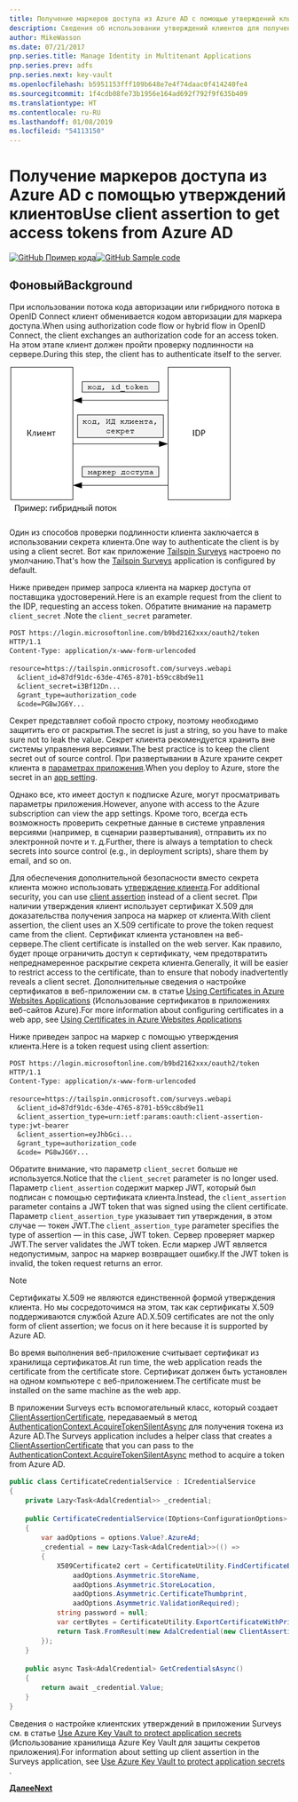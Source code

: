 ```yaml
---
title: Получение маркеров доступа из Azure AD с помощью утверждений клиентов
description: Сведения об использовании утверждений клиентов для получения маркеров доступа из Azure AD.
author: MikeWasson
ms.date: 07/21/2017
pnp.series.title: Manage Identity in Multitenant Applications
pnp.series.prev: adfs
pnp.series.next: key-vault
ms.openlocfilehash: b5951153fff109b648e7e4f74daac0f414240fe4
ms.sourcegitcommit: 1f4cdb08fe73b1956e164ad692f792f9f635b409
ms.translationtype: HT
ms.contentlocale: ru-RU
ms.lasthandoff: 01/08/2019
ms.locfileid: "54113150"
---
```

# <a name="use-client-assertion-to-get-access-tokens-from-azure-ad"></a><span data-ttu-id="bceb4-103">Получение маркеров доступа из Azure AD с помощью утверждений клиентов</span><span class="sxs-lookup"><span data-stu-id="bceb4-103">Use client assertion to get access tokens from Azure AD</span></span>

<span data-ttu-id="bceb4-104">[![GitHub](../_images/github.png) Пример кода][sample application]</span><span class="sxs-lookup"><span data-stu-id="bceb4-104">[![GitHub](../_images/github.png) Sample code][sample application]</span></span>

## <a name="background"></a><span data-ttu-id="bceb4-105">Фоновый</span><span class="sxs-lookup"><span data-stu-id="bceb4-105">Background</span></span>

<span data-ttu-id="bceb4-106">При использовании потока кода авторизации или гибридного потока в OpenID Connect клиент обменивается кодом авторизации для маркера доступа.</span><span class="sxs-lookup"><span data-stu-id="bceb4-106">When using authorization code flow or hybrid flow in OpenID Connect, the client exchanges an authorization code for an access token.</span></span> <span data-ttu-id="bceb4-107">На этом этапе клиент должен пройти проверку подлинности на сервере.</span><span class="sxs-lookup"><span data-stu-id="bceb4-107">During this step, the client has to authenticate itself to the server.</span></span>

![Секрет клиента](./images/client-secret.png)

<span data-ttu-id="bceb4-109">Один из способов проверки подлинности клиента заключается в использовании секрета клиента.</span><span class="sxs-lookup"><span data-stu-id="bceb4-109">One way to authenticate the client is by using a client secret.</span></span> <span data-ttu-id="bceb4-110">Вот как приложение [Tailspin Surveys][Surveys] настроено по умолчанию.</span><span class="sxs-lookup"><span data-stu-id="bceb4-110">That's how the [Tailspin Surveys][Surveys] application is configured by default.</span></span>

<span data-ttu-id="bceb4-111">Ниже приведен пример запроса клиента на маркер доступа от поставщика удостоверений.</span><span class="sxs-lookup"><span data-stu-id="bceb4-111">Here is an example request from the client to the IDP, requesting an access token.</span></span> <span data-ttu-id="bceb4-112">Обратите внимание на параметр `client_secret` .</span><span class="sxs-lookup"><span data-stu-id="bceb4-112">Note the `client_secret` parameter.</span></span>

```http
POST https://login.microsoftonline.com/b9bd2162xxx/oauth2/token HTTP/1.1
Content-Type: application/x-www-form-urlencoded

resource=https://tailspin.onmicrosoft.com/surveys.webapi
  &client_id=87df91dc-63de-4765-8701-b59cc8bd9e11
  &client_secret=i3Bf12Dn...
  &grant_type=authorization_code
  &code=PG8wJG6Y...
```

<span data-ttu-id="bceb4-113">Секрет представляет собой просто строку, поэтому необходимо защитить его от раскрытия.</span><span class="sxs-lookup"><span data-stu-id="bceb4-113">The secret is just a string, so you have to make sure not to leak the value.</span></span> <span data-ttu-id="bceb4-114">Секрет клиента рекомендуется хранить вне системы управления версиями.</span><span class="sxs-lookup"><span data-stu-id="bceb4-114">The best practice is to keep the client secret out of source control.</span></span> <span data-ttu-id="bceb4-115">При развертывании в Azure храните секрет клиента в [параметрах приложения][configure-web-app].</span><span class="sxs-lookup"><span data-stu-id="bceb4-115">When you deploy to Azure, store the secret in an [app setting][configure-web-app].</span></span>

<span data-ttu-id="bceb4-116">Однако все, кто имеет доступ к подписке Azure, могут просматривать параметры приложения.</span><span class="sxs-lookup"><span data-stu-id="bceb4-116">However, anyone with access to the Azure subscription can view the app settings.</span></span> <span data-ttu-id="bceb4-117">Кроме того, всегда есть возможность проверить секретные данные в системе управления версиями (например, в сценарии развертывания), отправить их по электронной почте и т. д.</span><span class="sxs-lookup"><span data-stu-id="bceb4-117">Further, there is always a temptation to check secrets into source control (e.g., in deployment scripts), share them by email, and so on.</span></span>

<span data-ttu-id="bceb4-118">Для обеспечения дополнительной безопасности вместо секрета клиента можно использовать [утверждение клиента].</span><span class="sxs-lookup"><span data-stu-id="bceb4-118">For additional security, you can use [client assertion] instead of a client secret.</span></span> <span data-ttu-id="bceb4-119">При наличии утверждения клиент использует сертификат X.509 для доказательства получения запроса на маркер от клиента.</span><span class="sxs-lookup"><span data-stu-id="bceb4-119">With client assertion, the client uses an X.509 certificate to prove the token request came from the client.</span></span> <span data-ttu-id="bceb4-120">Сертификат клиента установлен на веб-сервере.</span><span class="sxs-lookup"><span data-stu-id="bceb4-120">The client certificate is installed on the web server.</span></span> <span data-ttu-id="bceb4-121">Как правило, будет проще ограничить доступ к сертификату, чем предотвратить непреднамеренное раскрытие секрета клиента.</span><span class="sxs-lookup"><span data-stu-id="bceb4-121">Generally, it will be easier to restrict access to the certificate, than to ensure that nobody inadvertently reveals a client secret.</span></span> <span data-ttu-id="bceb4-122">Дополнительные сведения о настройке сертификатов в веб-приложении см. в статье [Using Certificates in Azure Websites Applications][using-certs-in-websites] (Использование сертификатов в приложениях веб-сайтов Azure).</span><span class="sxs-lookup"><span data-stu-id="bceb4-122">For more information about configuring certificates in a web app, see [Using Certificates in Azure Websites Applications][using-certs-in-websites]</span></span>

<span data-ttu-id="bceb4-123">Ниже приведен запрос на маркер с помощью утверждения клиента.</span><span class="sxs-lookup"><span data-stu-id="bceb4-123">Here is a token request using client assertion:</span></span>

```http
POST https://login.microsoftonline.com/b9bd2162xxx/oauth2/token HTTP/1.1
Content-Type: application/x-www-form-urlencoded

resource=https://tailspin.onmicrosoft.com/surveys.webapi
  &client_id=87df91dc-63de-4765-8701-b59cc8bd9e11
  &client_assertion_type=urn:ietf:params:oauth:client-assertion-type:jwt-bearer
  &client_assertion=eyJhbGci...
  &grant_type=authorization_code
  &code= PG8wJG6Y...
```

<span data-ttu-id="bceb4-124">Обратите внимание, что параметр `client_secret` больше не используется.</span><span class="sxs-lookup"><span data-stu-id="bceb4-124">Notice that the `client_secret` parameter is no longer used.</span></span> <span data-ttu-id="bceb4-125">Параметр `client_assertion` содержит маркер JWT, который был подписан с помощью сертификата клиента.</span><span class="sxs-lookup"><span data-stu-id="bceb4-125">Instead, the `client_assertion` parameter contains a JWT token that was signed using the client certificate.</span></span> <span data-ttu-id="bceb4-126">Параметр `client_assertion_type` указывает тип утверждения, в этом случае &mdash; токен JWT.</span><span class="sxs-lookup"><span data-stu-id="bceb4-126">The `client_assertion_type` parameter specifies the type of assertion &mdash; in this case, JWT token.</span></span> <span data-ttu-id="bceb4-127">Сервер проверяет маркер JWT.</span><span class="sxs-lookup"><span data-stu-id="bceb4-127">The server validates the JWT token.</span></span> <span data-ttu-id="bceb4-128">Если маркер JWT является недопустимым, запрос на маркер возвращает ошибку.</span><span class="sxs-lookup"><span data-stu-id="bceb4-128">If the JWT token is invalid, the token request returns an error.</span></span>

> [!NOTE]
> <span data-ttu-id="bceb4-129">Сертификаты X.509 не являются единственной формой утверждения клиента. Но мы сосредоточимся на этом, так как сертификаты X.509 поддерживаются службой Azure AD.</span><span class="sxs-lookup"><span data-stu-id="bceb4-129">X.509 certificates are not the only form of client assertion; we focus on it here because it is supported by Azure AD.</span></span>

<span data-ttu-id="bceb4-130">Во время выполнения веб-приложение считывает сертификат из хранилища сертификатов.</span><span class="sxs-lookup"><span data-stu-id="bceb4-130">At run time, the web application reads the certificate from the certificate store.</span></span> <span data-ttu-id="bceb4-131">Сертификат должен быть установлен на одном компьютере с веб-приложением.</span><span class="sxs-lookup"><span data-stu-id="bceb4-131">The certificate must be installed on the same machine as the web app.</span></span>

<span data-ttu-id="bceb4-132">В приложении Surveys есть вспомогательный класс, который создает [ClientAssertionCertificate](/dotnet/api/microsoft.identitymodel.clients.activedirectory.clientassertioncertificate), передаваемый в метод [AuthenticationContext.AcquireTokenSilentAsync](/dotnet/api/microsoft.identitymodel.clients.activedirectory.authenticationcontext.acquiretokensilentasync) для получения токена из Azure AD.</span><span class="sxs-lookup"><span data-stu-id="bceb4-132">The Surveys application includes a helper class that creates a [ClientAssertionCertificate](/dotnet/api/microsoft.identitymodel.clients.activedirectory.clientassertioncertificate) that you can pass to the [AuthenticationContext.AcquireTokenSilentAsync](/dotnet/api/microsoft.identitymodel.clients.activedirectory.authenticationcontext.acquiretokensilentasync) method to acquire a token from Azure AD.</span></span>

```csharp
public class CertificateCredentialService : ICredentialService
{
    private Lazy<Task<AdalCredential>> _credential;

    public CertificateCredentialService(IOptions<ConfigurationOptions> options)
    {
        var aadOptions = options.Value?.AzureAd;
        _credential = new Lazy<Task<AdalCredential>>(() =>
        {
            X509Certificate2 cert = CertificateUtility.FindCertificateByThumbprint(
                aadOptions.Asymmetric.StoreName,
                aadOptions.Asymmetric.StoreLocation,
                aadOptions.Asymmetric.CertificateThumbprint,
                aadOptions.Asymmetric.ValidationRequired);
            string password = null;
            var certBytes = CertificateUtility.ExportCertificateWithPrivateKey(cert, out password);
            return Task.FromResult(new AdalCredential(new ClientAssertionCertificate(aadOptions.ClientId, new X509Certificate2(certBytes, password))));
        });
    }

    public async Task<AdalCredential> GetCredentialsAsync()
    {
        return await _credential.Value;
    }
}
```

<span data-ttu-id="bceb4-133">Сведения о настройке клиентских утверждений в приложении Surveys см. в статье [Use Azure Key Vault to protect application secrets][key vault] (Использование хранилища Azure Key Vault для защиты секретов приложения).</span><span class="sxs-lookup"><span data-stu-id="bceb4-133">For information about setting up client assertion in the Surveys application, see [Use Azure Key Vault to protect application secrets ][key vault].</span></span>

<span data-ttu-id="bceb4-134">[**Далее**][key vault]</span><span class="sxs-lookup"><span data-stu-id="bceb4-134">[**Next**][key vault]</span></span>

<!-- links -->

[configure-web-app]: /azure/app-service-web/web-sites-configure/
[azure-management-portal]: https://portal.azure.com
[утверждение клиента]: https://tools.ietf.org/html/rfc7521
[client assertion]: https://tools.ietf.org/html/rfc7521
[key vault]: key-vault.md
[Setup-KeyVault]: https://github.com/mspnp/multitenant-saas-guidance/blob/master/scripts/Setup-KeyVault.ps1
[Surveys]: tailspin.md
[using-certs-in-websites]: https://azure.microsoft.com/blog/using-certificates-in-azure-websites-applications/

[sample application]: https://github.com/mspnp/multitenant-saas-guidance
